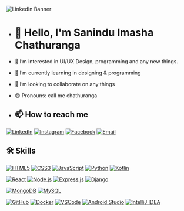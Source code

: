 ![LinkedIn Banner](https://media.licdn.com/dms/image/D5616AQHH86Ar-LB3iw/profile-displaybackgroundimage-shrink_350_1400/0/1714714880398?e=1721865600&v=beta&t=HRQ9tmyKktgmMnC6CKUg7mNrprtzYQNyw0qNo2uPnjo)

- # 👋 Hello, I'm Sanindu Imasha Chathuranga

- 👀 I’m interested in UI/UX Design, programming and any new things.
- 🌱 I’m currently learning in designing & programming
- 💞️ I’m looking to collaborate on any things
- 😄 Pronouns: call me chathuranga

- ## 📫 How to reach me

[![LinkedIn](https://img.icons8.com/ios-filled/50/ffffff/linkedin.png)](https://www.linkedin.com/in/sanindu-imasha-chathuranga/)
[![Instagram](https://img.icons8.com/ios-filled/50/ffffff/instagram-new.png)](https://instagram.com/s_i_chathuranga24/)
[![Facebook](https://img.icons8.com/ios-filled/50/ffffff/facebook-new.png)](https://facebook.com/sanindu.imasha?mibextid=ZbWKwL&_rdc=1&_rdr/)
[![Email](https://img.icons8.com/ios-filled/50/ffffff/email.png)](mailto:s.i.chathuranga2001@gmail.com)

## 🛠 Skills



[![HTML5](https://img.icons8.com/ios-filled/50/ffffff/html-5.png)](https://developer.mozilla.org/en-US/docs/Web/HTML)
[![CSS3](https://img.icons8.com/ios-filled/50/ffffff/css3.png)](https://developer.mozilla.org/en-US/docs/Web/CSS)
[![JavaScript](https://img.icons8.com/ios-filled/50/ffffff/javascript.png)](https://developer.mozilla.org/en-US/docs/Web/JavaScript)
[![Python](https://img.icons8.com/ios-filled/50/ffffff/python.png)](https://www.python.org/)
[![Kotlin](https://img.icons8.com/ios-filled/50/ffffff/kotlin.png)](https://kotlinlang.org/)



[![React](https://img.icons8.com/ios-filled/50/ffffff/react-native.png)](https://reactjs.org/)
[![Node.js](https://img.icons8.com/ios-filled/50/ffffff/nodejs.png)](https://nodejs.org/)
[![Express.js](https://img.icons8.com/ios-filled/50/ffffff/express.png)](https://expressjs.com/)
[![Django](https://img.icons8.com/ios-filled/50/ffffff/django.png)](https://www.djangoproject.com/)



[![MongoDB](https://img.icons8.com/ios-filled/50/ffffff/mongodb.png)](https://www.mongodb.com/)
[![MySQL](https://img.icons8.com/ios-filled/50/ffffff/mysql-logo.png)](https://www.mysql.com/)



[![GitHub](https://img.icons8.com/ios-filled/50/ffffff/github.png)](https://github.com/)
[![Docker](https://img.icons8.com/ios-filled/50/ffffff/docker.png)](https://www.docker.com/)
[![VSCode](https://img.icons8.com/ios-filled/50/ffffff/visual-studio-code-2019.png)](https://code.visualstudio.com/)
[![Android Studio](https://img.icons8.com/ios-filled/50/ffffff/android-studio.png)](https://developer.android.com/studio)
[![IntelliJ IDEA](https://img.icons8.com/ios-filled/50/ffffff/intellij-idea.png)](https://www.jetbrains.com/idea/)




<!---
SIChathuranga/SIChathuranga is a ✨ special ✨ repository because its `README.md` (this file) appears on your GitHub profile.
You can click the Preview link to take a look at your changes.
--->
